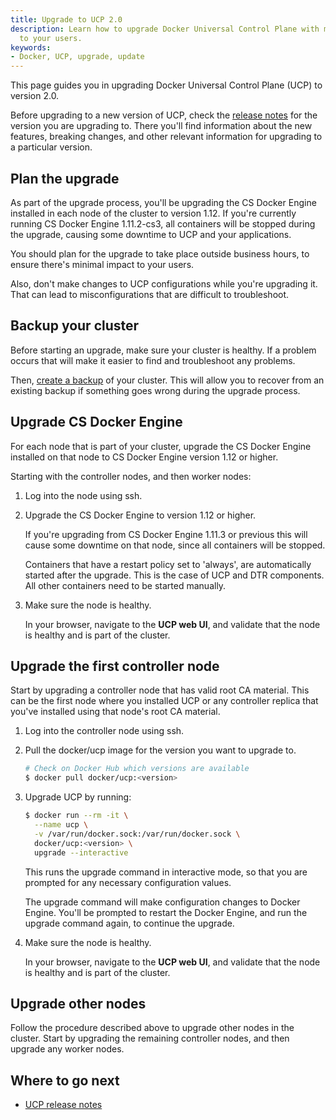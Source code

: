 ```yaml
---
title: Upgrade to UCP 2.0
description: Learn how to upgrade Docker Universal Control Plane with minimal impact
  to your users.
keywords:
- Docker, UCP, upgrade, update
---
```


This page guides you in upgrading Docker Universal Control Plane (UCP) to
version 2.0.

Before upgrading to a new version of UCP, check the
[release notes](../release-notes.md) for the version you are upgrading to.
There you'll find information about the new features, breaking changes, and
other relevant information for upgrading to a particular version.

## Plan the upgrade

As part of the upgrade process, you'll be upgrading the CS Docker Engine
installed in each node of the cluster to version 1.12. If you're currently
running CS Docker Engine 1.11.2-cs3, all containers will be stopped during the
upgrade, causing some downtime to UCP and your applications.

You should plan for the upgrade to take place outside business hours, to ensure
there's minimal impact to your users.

Also, don't make changes to UCP configurations while you're upgrading it. That
can lead to misconfigurations that are difficult to troubleshoot.

## Backup your cluster

Before starting an upgrade, make sure your cluster is healthy. If a problem
occurs that will make it easier to find and troubleshoot any problems.

Then, [create a backup](../high-availability/backups-and-disaster-recovery.md)
of your cluster. This will allow you to recover from an existing backup if
something goes wrong during the upgrade process.

## Upgrade CS Docker Engine

For each node that is part of your cluster, upgrade the CS Docker Engine
installed on that node to CS Docker Engine version 1.12 or higher.

Starting with the controller nodes, and then worker nodes:

1. Log into the node using ssh.
2. Upgrade the CS Docker Engine to version 1.12 or higher.

    If you're upgrading from CS Docker Engine 1.11.3 or previous this will cause
    some downtime on that node, since all containers will be stopped.

    Containers that have a restart policy set to
    'always', are automatically started after the upgrade. This is the case of
    UCP and DTR components. All other containers need to be started manually.

3. Make sure the node is healthy.

    In your browser, navigate to the **UCP web UI**, and validate that the
    node is healthy and is part of the cluster.

## Upgrade the first controller node

Start by upgrading a controller node that has valid root CA material. This
can be the first node where you installed UCP or any controller replica
that you've installed using that node's root CA material.

1. Log into the controller node using ssh.
2.  Pull the docker/ucp image for the version you want to upgrade to.

    ```bash
    # Check on Docker Hub which versions are available
    $ docker pull docker/ucp:<version>
    ```

3.  Upgrade UCP by running:

    ```bash
    $ docker run --rm -it \
      --name ucp \
      -v /var/run/docker.sock:/var/run/docker.sock \
      docker/ucp:<version> \
      upgrade --interactive
    ```

    This runs the upgrade command in interactive mode, so that you are prompted
    for any necessary configuration values.

    The upgrade command will make configuration changes to Docker Engine.
    You'll be prompted to restart the Docker Engine, and run the upgrade
    command again, to continue the upgrade.

4. Make sure the node is healthy.

    In your browser, navigate to the **UCP web UI**, and validate that the
    node is healthy and is part of the cluster.

## Upgrade other nodes

Follow the procedure described above to upgrade other nodes in the cluster.
Start by upgrading the remaining controller nodes, and then upgrade any worker
nodes.

## Where to go next

* [UCP release notes](../release-notes.md)
